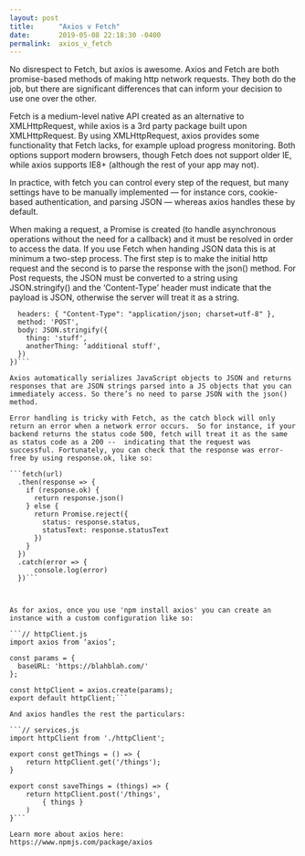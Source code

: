 ```yaml
---
layout: post
title:      "Axios v Fetch"
date:       2019-05-08 22:18:30 -0400
permalink:  axios_v_fetch
---
```



No disrespect to Fetch, but axios is awesome. Axios and Fetch are both promise-based methods of making http network requests. They both do the job, but there are significant differences that can inform your decision to use one over the other.

Fetch is a medium-level native API created as an alternative to XMLHttpRequest, while axios is a 3rd party package built upon XMLHttpRequest. By using XMLHttpRequest, axios provides some functionality that Fetch lacks, for example upload progress monitoring. Both options support modern browsers, though Fetch does not support older IE, while axios supports IE8+ (although the rest of your app may not).

In practice, with fetch you can control every step of the request, but many settings have to be manually implemented — for instance cors, cookie-based authentication, and parsing JSON — whereas axios handles these by default.

When making a request, a Promise is created (to handle asynchronous operations without the need for a callback) and it must be resolved in order to access the data. If you use Fetch when handing JSON data this is at minimum a two-step process. The first step is to make the initial http request and the second is to parse the response with the json() method. For Post requests, the JSON must be converted to a string using JSON.stringify() and the ‘Content-Type’ header must indicate that the payload is JSON, otherwise the server will treat it as a string.


```fetch(‘/things', {
  headers: { "Content-Type": "application/json; charset=utf-8" },
  method: 'POST',
  body: JSON.stringify({
    thing: 'stuff',
    anotherThing: ‘additional stuff',
  })
})```

Axios automatically serializes JavaScript objects to JSON and returns responses that are JSON strings parsed into a JS objects that you can immediately access. So there’s no need to parse JSON with the json() method.

Error handling is tricky with Fetch, as the catch block will only return an error when a network error occurs.  So for instance, if your backend returns the status code 500, fetch will treat it as the same as status code as a 200 --  indicating that the request was successful. Fortunately, you can check that the response was error-free by using response.ok, like so:

```fetch(url)
  .then(response => {
    if (response.ok) {
      return response.json()
    } else {
      return Promise.reject({
        status: response.status,
        statusText: response.statusText
      })
    }
  })
  .catch(error => {
      console.log(error)
  })```



As for axios, once you use 'npm install axios' you can create an instance with a custom configuration like so:

```// httpClient.js
import axios from ‘axios’;

const params = {
  baseURL: 'https://blahblah.com/'
};

const httpClient = axios.create(params);
export default httpClient;```

And axios handles the rest the particulars:

```// services.js
import httpClient from './httpClient';

export const getThings = () => {
	return httpClient.get('/things');
}

export const saveThings = (things) => {
  	return httpClient.post('/things', 
		{ things }
	)
}```

Learn more about axios here:
https://www.npmjs.com/package/axios
